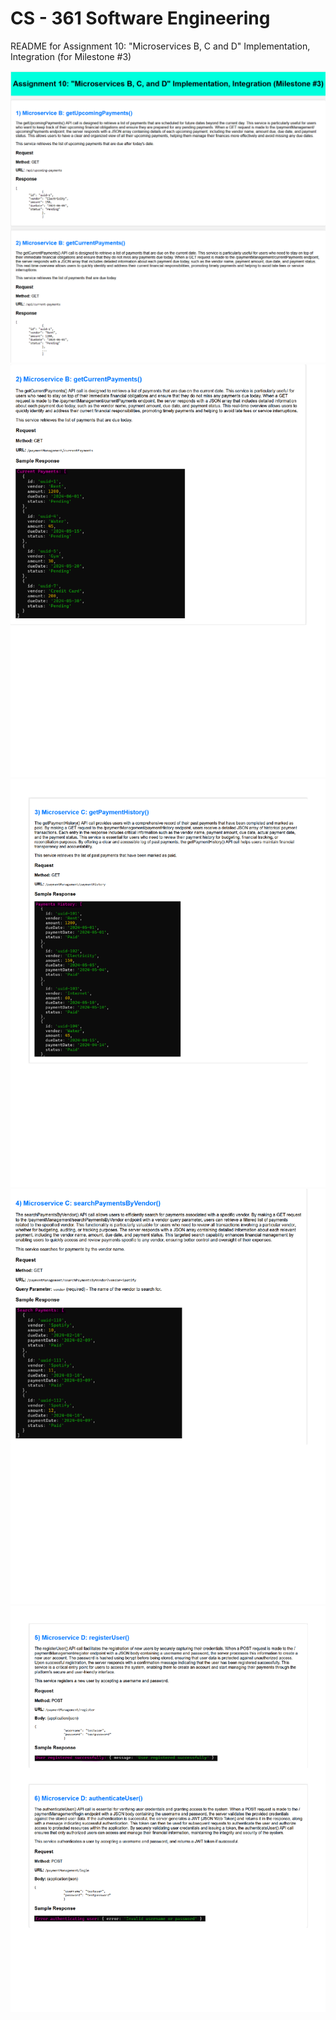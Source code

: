 <h1>CS - 361 Software Engineering</h1>
README for Assignment 10: "Microservices B, C and D" Implementation, Integration (for Milestone #3)

![Alt text](./README_images/image1.png)
![Alt text](./README_images/image2.png)
![Alt text](./README_images/image3.png)
![Alt text](./README_images/image4.png)
![Alt text](./README_images/image5.png)
